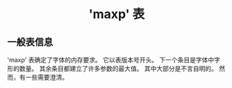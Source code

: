 # <center>'maxp' 表</center>

## 一般表信息

'maxp' 表确定了字体的内存要求。 它以表版本号开头。 下一个条目是字体中字形的数量。 其余条目都建立了许多参数的最大值。 其中大部分是不言自明的。 然而，有一些需要澄清。

